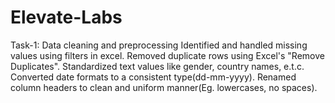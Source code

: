 # Elevate-Labs
Task-1: Data cleaning and preprocessing
Identified and handled missing values using filters in excel.
Removed duplicate rows using Excel's "Remove Duplicates".
Standardized text values like gender, country names, e.t.c.
Converted date formats to a consistent type(dd-mm-yyyy).
Renamed column headers to clean and uniform manner(Eg. lowercases, no spaces).
